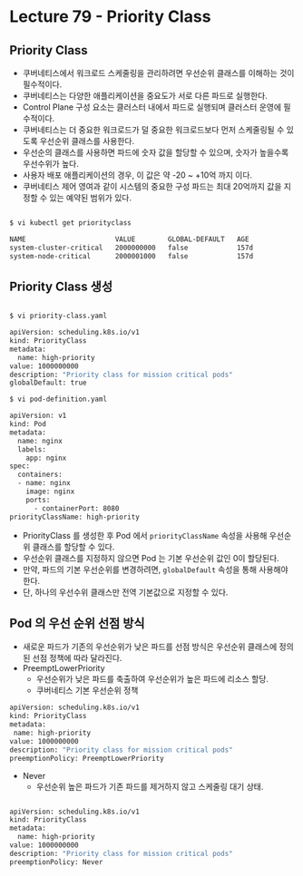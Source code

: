 # Lecture 79 - Priority Class

## Priority Class

- 쿠버네티스에서 워크로드 스케줄링을 관리하려면 우선순위 클래스를 이해하는 것이 필수적이다.
- 쿠버네티스는 다양한 애플리케이션을 중요도가 서로 다른 파드로 실행한다.
- Control Plane 구성 요소는 클러스터 내에서 파드로 실행되며 클러스터 운영에 필수적이다.
- 쿠버네티스는 더 중요한 워크로드가 덜 중요한 워크로드보다 먼저 스케줄링될 수 있도록 우선순위 클래스를 사용한다.
- 우선순의 클래스를 사용하면 파드에 숫자 값을 할당할 수 있으며, 숫자가 높을수록 우선수위가 높다.
- 사용자 배포 애플리케이션의 경우, 이 값은 약 -20 ~ +10억 까지 이다.
- 쿠버네티스 제어 영여과 같이 시스템의 중요한 구성 파드는 최대 20억까지 값을 지정할 수 있는 예약된 범위가 있다.

```bash

$ vi kubectl get priorityclass

NAME                      VALUE        GLOBAL-DEFAULT   AGE
system-cluster-critical   2000000000   false            157d
system-node-critical      2000001000   false            157d

```

## Priority Class 생성

```bash

$ vi priority-class.yaml

apiVersion: scheduling.k8s.io/v1
kind: PriorityClass
metadata:
  name: high-priority
value: 1000000000
description: "Priority class for mission critical pods"
globalDefault: true

$ vi pod-definition.yaml

apiVersion: v1
kind: Pod
metadata:
  name: nginx
  labels:
    app: nginx
spec:
  containers:
  - name: nginx
    image: nginx
    ports:
      - containerPort: 8080
priorityClassName: high-priority

```

- PriorityClass 를 생성한 후 Pod 에서 `priorityClassName` 속성을 사용해 우선순위 클래스를 할당할 수 있다.
- 우선순위 클래스를 지정하지 않으면 Pod 는 기본 우선순위 값인 0이 할당된다.
- 만약, 파드의 기본 우선순위를 변경하려면, `globalDefault` 속성을 통해 사용해야 한다.
- 단, 하나의 우선수위 클래스만 전역 기본값으로 지정할 수 있다.

## Pod 의 우선 순위 선점 방식

- 새로운 파드가 기존의 우선순위가 낮은 파드를 선점 방식은 우선순위 클래스에 정의된 선점 정책에 따라 달라진다.
- PreemptLowerPriority
    - 우선순위가 낮은 파드를 축출하여 우선순위가 높은 파드에 리소스 할당.
    - 쿠버네티스 기본 우선순위 정책

```bash
apiVersion: scheduling.k8s.io/v1
kind: PriorityClass
metadata:
 name: high-priority
value: 1000000000
description: "Priority class for mission critical pods"
preemptionPolicy: PreemptLowerPriority

```

- Never
    - 우선순위 높은 파드가 기존 파드를 제거하지 않고 스케줄링 대기 상태.

```bash

apiVersion: scheduling.k8s.io/v1
kind: PriorityClass
metadata:
  name: high-priority
value: 1000000000
description: "Priority class for mission critical pods"
preemptionPolicy: Never

```